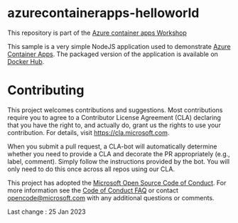# azurecontainerapps-helloworld
This repository is part of the [Azure container apps Workshop](https://aka.ms/aca-workshop)

This sample is a very simple NodeJS application used to demonstrate [Azure Container Apps](https://docs.microsoft.com/en-us/azure/container-apps/). The packaged version of the application is available on [Docker Hub](https://hub.docker.com/r/mavilleg/acarevision-helloworld).

# Contributing

This project welcomes contributions and suggestions.  Most contributions require you to agree to a
Contributor License Agreement (CLA) declaring that you have the right to, and actually do, grant us
the rights to use your contribution. For details, visit https://cla.microsoft.com.

When you submit a pull request, a CLA-bot will automatically determine whether you need to provide
a CLA and decorate the PR appropriately (e.g., label, comment). Simply follow the instructions
provided by the bot. You will only need to do this once across all repos using our CLA.

This project has adopted the [Microsoft Open Source Code of Conduct](https://opensource.microsoft.com/codeofconduct/).
For more information see the [Code of Conduct FAQ](https://opensource.microsoft.com/codeofconduct/faq/) or
contact [opencode@microsoft.com](mailto:opencode@microsoft.com) with any additional questions or comments.

Last change : 25 Jan 2023
